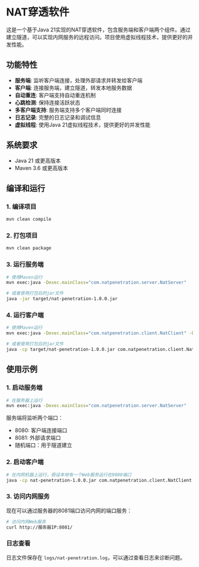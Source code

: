 # NAT穿透软件

这是一个基于Java 21实现的NAT穿透软件，包含服务端和客户端两个组件。通过建立隧道，可以实现内网服务的远程访问。项目使用虚拟线程技术，提供更好的并发性能。

## 功能特性

- **服务端**: 监听客户端连接，处理外部请求并转发给客户端
- **客户端**: 连接服务端，建立隧道，转发本地服务数据
- **自动重连**: 客户端支持自动重连机制
- **心跳检测**: 保持连接活跃状态
- **多客户端支持**: 服务端支持多个客户端同时连接
- **日志记录**: 完整的日志记录和调试信息
- **虚拟线程**: 使用Java 21虚拟线程技术，提供更好的并发性能


## 系统要求

- Java 21 或更高版本
- Maven 3.6 或更高版本

## 编译和运行

### 1. 编译项目

```bash
mvn clean compile
```

### 2. 打包项目

```bash
mvn clean package
```

### 3. 运行服务端

```bash
# 使用Maven运行
mvn exec:java -Dexec.mainClass="com.natpenetration.server.NatServer"

# 或者使用打包后的jar文件
java -jar target/nat-penetration-1.0.0.jar
```

### 4. 运行客户端

```bash
# 使用Maven运行
mvn exec:java -Dexec.mainClass="com.natpenetration.client.NatClient" -Dexec.args="client1 localhost 8080"

# 或者使用打包后的jar文件
java -cp target/nat-penetration-1.0.0.jar com.natpenetration.client.NatClient client1 localhost 8080
```


## 使用示例

### 1. 启动服务端

```bash
# 在服务器上运行
mvn exec:java -Dexec.mainClass="com.natpenetration.server.NatServer"
```

服务端将监听两个端口：
- 8080: 客户端连接端口
- 8081: 外部请求端口
- 随机端口：用于隧道建立

### 2. 启动客户端

```bash
# 在内网机器上运行，假设本地有一个Web服务运行在9000端口
java -cp nat-penetration-1.0.0.jar com.natpenetration.client.NatClient <服务端地址> 8080 9000
```

### 3. 访问内网服务

现在可以通过服务器的8081端口访问内网的端口服务：

```bash
# 访问内网Web服务
curl http://服务器IP:8081/
```

### 日志查看

日志文件保存在 `logs/nat-penetration.log`，可以通过查看日志来诊断问题。
